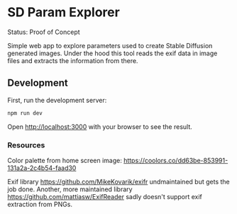 # SD Param Explorer

Status: Proof of Concept

Simple web app to explore parameters used to create Stable Diffusion generated images. Under the hood this tool reads the exif data in image files and extracts the information from there.

## Development

First, run the development server:

```bash
npm run dev
```

Open [http://localhost:3000](http://localhost:3000) with your browser to see the result.

### Resources

Color palette from home screen image: https://coolors.co/dd63be-853991-131a2a-2c4b54-faad30 

Exif library https://github.com/MikeKovarik/exifr undmaintained but gets the job done. Another, more maintained library https://github.com/mattiasw/ExifReader sadly doesn't support exif extraction from PNGs.
